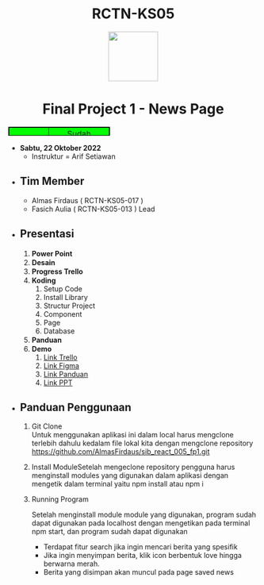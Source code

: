 <h1 align="center">RCTN-KS05</h1>
<p align="center"><img src="https://cdn3.iconfinder.com/data/icons/basic-mobile-part-2/512/newspaper-512.png" width="100" height="100" ></img></p>
<h1 align="center">Final Project 1 - News Page</h1>
<table style="height: 18px; width: 40.6406%; border-collapse: collapse; border-style: solid; border-color: #000000; background-color: #00ff00;" border="1">
<tbody>
<tr style="height: 18px;">
<td style="width: 10.2409%; height: 18px; text-align: center;">Status</td>
<td style="width: 17.6138%; height: 18px; text-align: center;">Sudah Mentoring</td>
</tr>
</tbody>
</table>
<ul>
<li><strong>Sabtu, 22 Oktober 2022</strong>
<ul>
<li>Instruktur = Arif Setiawan</li>
</ul>
</li>
</ul>
<ul>
<li>
<h2><strong>Tim Member</strong></h2>
<ul>
<li>Almas Firdaus ( RCTN-KS05-017 )</li>
<li>Fasich Aulia ( RCTN-KS05-013 ) Lead</li>
</ul>
</li>
<li>
<h2><strong>Presentasi</strong></h2>
<ol>
<li><strong>Power Point&nbsp;<img src="https://cdn.pixabay.com/photo/2017/03/28/01/46/check-mark-2180770_1280.png" alt="" width="15" height="15" /></strong></li>
<li><strong>Desain <img src="https://cdn.pixabay.com/photo/2017/03/28/01/46/check-mark-2180770_1280.png" alt="" width="15" height="15" /></strong></li>
<li><strong>Progress Trello <img src="https://cdn.pixabay.com/photo/2017/03/28/01/46/check-mark-2180770_1280.png" alt="" width="15" height="15" /></strong></li>
<li><strong>Koding <img src="https://cdn.pixabay.com/photo/2017/03/28/01/46/check-mark-2180770_1280.png" alt="" width="15" height="15" /></strong>
<ol>
<li>Setup Code</li>
<li>Install Library</li>
<li>Structur Project</li>
<li>Component</li>
<li>Page</li>
<li>Database</li>
</ol>
</li>
<li><strong>Panduan <img src="https://cdn.pixabay.com/photo/2017/03/28/01/46/check-mark-2180770_1280.png" alt="" width="15" height="15" /></strong></li>
<li><strong>Demo <img src="https://cdn.pixabay.com/photo/2017/03/28/01/46/check-mark-2180770_1280.png" alt="" width="15" height="15" /></strong>
<ol>
<li><a href="https://docs.google.com/presentation/d/1yltnErTPmDcQrtYDA6Kkr4zqmiiYLryh/edit?usp=sharing&ouid=101891266544378704929&rtpof=true&sd=true">Link Trello</a></li>
<li><a href="https://www.figma.com/file/K73tF4tMFftcmnrrGcN59m/Untitled?node-id=0%3A1" >Link Figma</a></li>
<li><a href="https://docs.google.com/document/d/1eAHejYBek6cTxrIyOlnWQbBSwKpdb8ci/edit?usp=sharing&ouid=101891266544378704929&rtpof=true&sd=true">Link Panduan</a></li>
<li><a href="https://docs.google.com/presentation/d/1yltnErTPmDcQrtYDA6Kkr4zqmiiYLryh/edit?usp=sharing&ouid=101891266544378704929&rtpof=true&sd=true">Link PPT</a></li>
</ol>
</li>
</ol>
</li>
<li>
<h2><strong>Panduan Penggunaan</strong></h2>
<ol>
<li>
<p>Git Clone<br />Untuk menggunakan aplikasi ini dalam local harus mengclone terlebih dahulu kedalam file lokal kita dengan mengclone repository <a href="https://github.com/AlmasFirdaus/sib_react_005_fp1.git">https://github.com/AlmasFirdaus/sib_react_005_fp1.git</a></p>
</li>
<li>
<p>Install ModuleSetelah mengeclone repository pengguna harus menginstall modules yang digunakan dalam aplikasi dengan mengetik dalam terminal yaitu npm install atau npm i&nbsp;</p>
</li>
<li>Running Program<br />
<p>Setelah menginstall module module yang digunakan, program sudah dapat digunakan pada localhost dengan mengetikan pada terminal npm start, dan program sudah dapat digunakan</p>
<ul>
<li>Terdapat fitur search jika ingin mencari berita yang spesifik</li>
<li>Jika ingin menyimpan berita, klik icon berbentuk love hingga berwarna merah.</li>
<li>Berita yang disimpan akan muncul pada page saved news</li>
</ul>
</li>
</ol>
</li>
</ul>